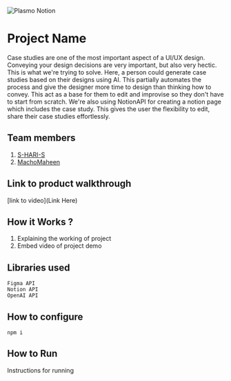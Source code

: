 
![Plasmo Notion](https://github.com/TH-Activities/saturday-hack-night-template/assets/64391274/85d3fbb8-aed6-4751-b051-4539df392f1a)


# Project Name
Case studies are one of the most important aspect of a UI/UX design. Conveying your design decisions are very important, but also very hectic. This is what we're trying to solve. Here, a person could generate case studies based on their designs using AI. This partially automates the process and give the designer more time to design than thinking how to convey. This act as a base for them to edit and improvise so they don't have to start from scratch. We're also using NotionAPI for creating a notion page which includes the case study. This gives the user the flexibility to edit, share their case studies effortlessly.
## Team members
1. [S-HARI-S](https://github.com/S-HARI-S)
2. [MachoMaheen](https://github.com/MachoMaheen)
## Link to product walkthrough
[link to video](Link Here)
## How it Works ?
1. Explaining the working of project
2. Embed video of project demo
## Libraries used
```
Figma API
Notion API
OpenAI API

```
## How to configure
```
npm i
```

## How to Run
Instructions for running

